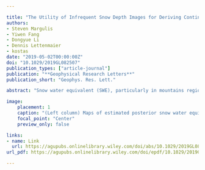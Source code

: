 ```yaml
---

title: "The Utility of Infrequent Snow Depth Images for Deriving Continuous Space‐Time Estimates of Seasonal Snow Water Equivalent"
authors:
- Steven Margulis
- Yiwen Fang
- Dongyue Li
- Dennis Lettenmaier
- kostas
date: "2019-05-02T00:00:00Z"
doi: "10.1029/2019GL082507"
publication_types: ["article-journal"]
publication: "**Geophysical Research Letters**"
publication_short: "Geophys. Res. Lett."

abstract: "Snow water equivalent (SWE), particularly in mountains regions, has been an elusive hydrologic measurement. We examine the utility of a data assimilation approach to generate space‐time continuous estimates of SWE from more readily available snow depth (SD) measurements. A multitemporal lidar data set provides a unique opportunity to assimilate single SD images and verify posterior estimates against SD images at nonassimilation times. Application over three water years shows significant improvement in the posterior estimates with an average correlation between estimated and measured SD fields of 0.88 compared to 0.52 for prior estimates that do not benefit from the assimilated SD data. We also show that posterior estimates are consistent with independent in situ SWE and streamflow measurements. This work demonstrates that using high‐resolution/high‐accuracy, but infrequent, SD measurements combined with a data assimilation framework could make significant inroads toward the goal of spatially distributed SWE and snowmelt estimates at the global scale."

image:
    placement: 1
    caption: "(Left column) Maps of estimated posterior snow water equivalent (SWE)fields (in meters) for each water year(WY) on basin‐averaged day‐of‐peak SWE; (right column) posterior basin‐average snowmelt time series compared tostreamflow at watershed outlet (correlation between snowmelt and streamflow is shown in upper right corner of eachpanel). The snow depth data assimilation day and the day‐of‐peak SWE are shown with vertical dashed black and redlines, respectively. DOWY = day of water year."
    focal_point: "Center"
    preview_only: false

links:
- name: Link
  url: https://agupubs.onlinelibrary.wiley.com/doi/abs/10.1029/2019GL082507
url_pdf: https://agupubs.onlinelibrary.wiley.com/doi/epdf/10.1029/2019GL082507

---
```



